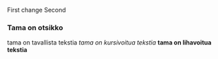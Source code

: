 First change
Second
### Tama on otsikko

tama on tavallista tekstia
*tama on kursivoitua tekstia*
**tama on lihavoitua tekstia**
